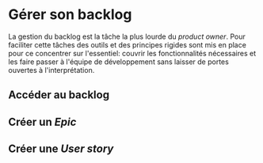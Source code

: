# Gérer son backlog

La gestion du backlog est la tâche la plus lourde du *product owner*. Pour faciliter cette tâches des outils et des principes rigides sont mis en place pour ce concentrer sur l'essentiel: couvrir les fonctionnalités nécessaires et les faire passer à l'équipe de développement sans laisser de portes ouvertes à l'interprétation.

## Accéder au backlog

## Créer un *Epic*

## Créer une *User story*